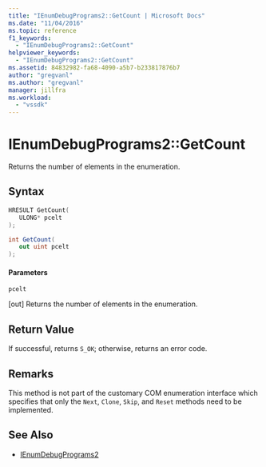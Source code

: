 ```yaml
---
title: "IEnumDebugPrograms2::GetCount | Microsoft Docs"
ms.date: "11/04/2016"
ms.topic: reference
f1_keywords:
  - "IEnumDebugPrograms2::GetCount"
helpviewer_keywords:
  - "IEnumDebugPrograms2::GetCount"
ms.assetid: 84832982-fa68-4090-a5b7-b233817876b7
author: "gregvanl"
ms.author: "gregvanl"
manager: jillfra
ms.workload:
  - "vssdk"
---
```

# IEnumDebugPrograms2::GetCount
Returns the number of elements in the enumeration.

## Syntax

```cpp
HRESULT GetCount(
   ULONG* pcelt
);
```

```csharp
int GetCount(
   out uint pcelt
);
```

#### Parameters
 `pcelt`

 [out] Returns the number of elements in the enumeration.

## Return Value
 If successful, returns `S_OK`; otherwise, returns an error code.

## Remarks
 This method is not part of the customary COM enumeration interface which specifies that only the `Next`, `Clone`, `Skip`, and `Reset` methods need to be implemented.

## See Also
- [IEnumDebugPrograms2](../../../extensibility/debugger/reference/ienumdebugprograms2.md)